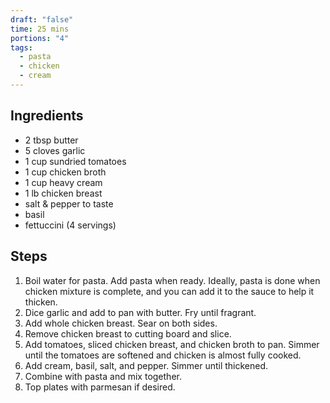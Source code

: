 ```yaml
---
draft: "false"
time: 25 mins
portions: "4"
tags:
  - pasta
  - chicken
  - cream
---
```

## Ingredients
- 2 tbsp butter
- 5 cloves garlic
- 1 cup sundried tomatoes
- 1 cup chicken broth
- 1 cup heavy cream
- 1 lb chicken breast
- salt & pepper to taste
- basil
- fettuccini (4 servings)
## Steps
1. Boil water for pasta. Add pasta when ready. Ideally, pasta is done when chicken mixture is complete, and you can add it to the sauce to help it thicken.
2. Dice garlic and add to pan with butter. Fry until fragrant.
3. Add whole chicken breast. Sear on both sides.
4. Remove chicken breast to cutting board and slice.
5. Add tomatoes, sliced chicken breast, and chicken broth to pan. Simmer until the tomatoes are softened and chicken is almost fully cooked.
6. Add cream, basil, salt, and pepper. Simmer until thickened.
7. Combine with pasta and mix together.
8. Top plates with parmesan if desired.

